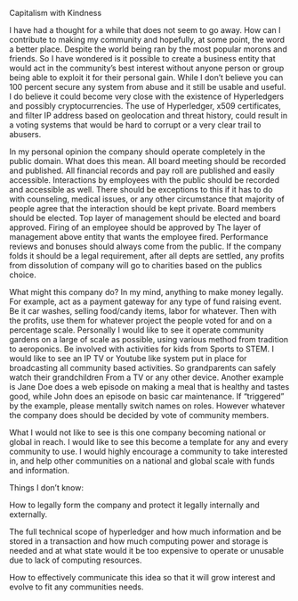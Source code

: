 Capitalism with Kindness

I have had a thought for a while that does not seem to go away. How can I contribute to making my community and hopefully, at some point, the word a better place. Despite the world being ran by the most popular morons and friends. So I have wondered is it possible to create a business entity that would act in the community’s best interest without anyone person or group being able to exploit it for their personal gain. While I don’t believe you can 100 percent secure any system from abuse and it still be usable and useful. I do believe it could become very close with the existence of Hyperledgers and possibly cryptocurrencies. The use of Hyperledger, x509 certificates, and filter IP address based on geolocation and threat history, could result in a voting systems that would be hard to corrupt or a very clear trail to abusers.

In my personal opinion the company should operate completely in the public domain. What does this mean. All board meeting should be recorded and published. All financial records and pay roll are published and easily accessible. Interactions by employees with the public should be recorded and accessible as well. There should be exceptions to this if it has to do with counseling, medical issues, or any other circumstance that majority of people agree that the interaction should be kept private. Board members should be elected. Top layer of management should be elected and board approved. Firing of an employee should be approved by The layer of management above entity that wants the employee fired. Performance reviews and bonuses should always come from the public. If the company folds it should be a legal requirement, after all depts are settled, any profits from dissolution of company will go to charities based on the publics choice.
  
What might this company do? In my mind, anything to make money legally. For example, act as a payment gateway for any type of fund raising event. Be it car washes, selling food/candy items, labor for whatever. Then with the profits, use them for whatever project the people voted for and on a percentage scale. Personally I would like to see it operate community gardens on a large of scale as possible, using various method from tradition to aeroponics. Be involved with activities for kids from Sports to STEM. I would like to see an IP TV or Youtube like system put in place for broadcasting all community based activities. So grandparents can safely watch their grandchildren From a TV or any other device. Another example is Jane Doe does a web episode on making a meal that is healthy and tastes good, while John does an episode on basic car maintenance. If “triggered” by the example, please mentally switch names on roles. However whatever the company does should be decided by vote of community members.
  
What I would not like to see is this one company becoming national or global in reach. I would like to see this become a template for any and every community to use. I would highly encourage a community to take interested in, and help other communities on a national and global scale with funds and information.
  
Things I don’t know:

How to legally form the company and protect it legally internally and externally.

The full technical scope of hyperledger and how much information and be stored in a transaction and how much computing power and storage is needed and at what state would it be too expensive to operate or unusable due to lack of computing resources.

How to effectively communicate this idea so that it will grow interest and evolve to fit any communities needs.
